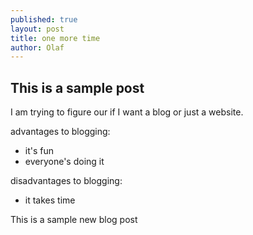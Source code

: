```yaml
---
published: true
layout: post
title: one more time
author: Olaf
---
```


## This is a sample post

I am trying to figure our if I want a blog or just a website.

advantages to blogging:
* it's fun
* everyone's doing it

disadvantages to blogging:

* it takes time

This is a sample new blog post